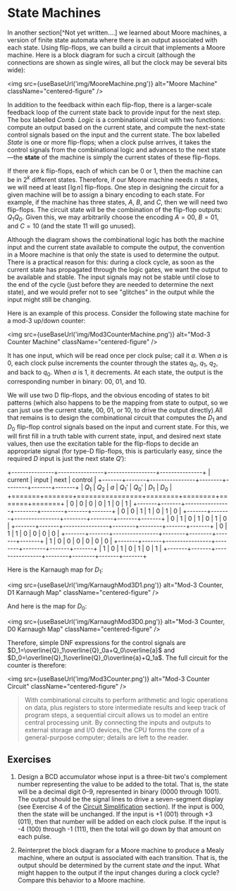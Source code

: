 # State Machines

In another section[^Not yet written&hellip;.] we learned about Moore machines, a version of finite state automata where there is an output associated with each state.
Using flip-flops, we can build a circuit that implements a Moore machine.
Here is a block diagram for such a circuit (although the connections are shown as single wires, all but the clock may be several bits wide):

<img src={useBaseUrl('img/MooreMachine.png')}
alt="Moore Machine" className="centered-figure" />

In addition to the feedback within each flip-flop, there is a larger-scale feedback loop of the current state back to provide input for the next step. The box labelled _Comb. Logic_ is a combinational circuit with two functions: compute an output based on the current state, and compute the next-state control signals based on the input and the current state. The box labelled _State_ is one or more flip-flops; when a clock pulse arrives, it takes the control signals from the combinational logic and advances to the next state&mdash;the **state** of the machine is simply the current states of these flip-flops.

If there are $k$ flip-flops, each of which can be 0 or 1, then the machine can be in $2^k$ different states.
Therefore, if our Moore machine needs $n$ states, we will need at least $\lceil\lg n\rceil$ flip-flops.
One step in designing the circuit for a given machine will be to assign a binary encoding to each state.
For example, if the machine has three states, $A$, $B$, and $C$, then we will need two flip-flops.
The circuit state will be the combination of the flip-flop outputs: $Q_1Q_0$.
Given this, we may arbitrarily choose the encoding $A=00$, $B=01$, and $C=10$ (and the state $11$ will go unused).

Although the diagram shows the combinational logic has both the machine input and the current state available to compute the output, the convention in a Moore machine is that only the state is used to determine the output.
There is a practical reason for this: during a clock cycle, as soon as the current state has propagated through the logic gates, we want the output to be available and stable.
The input signals may not be stable until close to the end of the cycle (just before they are needed to determine the next state), and we would prefer not to see "glitches" in the output while the input might still be changing.

Here is an example of this process.
Consider the following state machine for a mod-3 up/down counter:

<img src={useBaseUrl('img/Mod3CounterMachine.png')}
alt="Mod-3 Counter Machine" className="centered-figure" />

It has one input, which will be read once per clock pulse; call it $a$.
When $a$ is 0, each clock pulse increments the counter through the states $q_0$, $q_1$, $q_2$, and back to $q_0$.
When $a$ is 1, it decrements.
At each state, the output is the corresponding number in binary: 00, 01, and 10.

We will use two D flip-flops, and the obvious encoding of states to bit patterns (which also happens to be the mapping from state to output, so we can just use the current state, 00, 01, or 10, to drive the output directly).All that remains is to design the combinational circuit that computes the $D_1$ and $D_0$ flip-flop control signals based on the input and current state.
For this, we will first fill in a truth table with current state, input, and desired next state values, then use the excitation table for the flip-flops to decide an appropriate signal (for type-D flip-flops, this is particularly easy, since the required $D$ input is just the next state $Q'$):

+---------------+----------------+-----------------+---------------+
| current       | input          | next            | control       |
+-------+-------+----------------+--------+--------+-------+-------+
| $Q_1$ | $Q_2$ | $a$            | $Q_1'$ | $Q_0'$ | $D_1$ | $D_0$ |
+=======+=======+================+========+========+=======+=======+
| 0     | 0     | 0              | 0      | 1      | 0     | 1     |
+-------+-------+----------------+--------+--------+-------+-------+
| 0     | 0     | 1              | 1      | 0      | 1     | 0     |
+-------+-------+----------------+--------+--------+-------+-------+
| 0     | 1     | 0              | 1      | 0      | 1     | 0     |
+-------+-------+----------------+--------+--------+-------+-------+
| 0     | 1     | 1              | 0      | 0      | 0     | 0     |
+-------+-------+----------------+--------+--------+-------+-------+
| 1     | 0     | 0              | 0      | 0      | 0     | 0     |
+-------+-------+----------------+--------+--------+-------+-------+
| 1     | 0     | 1              | 0      | 1      | 0     | 1     |
+-------+-------+----------------+--------+--------+-------+-------+

Here is the Karnaugh map for $D_1$:

<img src={useBaseUrl('img/KarnaughMod3D1.png')}
alt="Mod-3 Counter, D1 Karnaugh Map" className="centered-figure" />

And here is the map for $D_0$:

<img src={useBaseUrl('img/KarnaughMod3D0.png')}
alt="Mod-3 Counter, D0 Karnaugh Map" className="centered-figure" />

Therefore, simple DNF expressions for the control signals are $D_1=\overline{Q}_1\overline{Q}_0a+Q_0\overline{a}$ and $D_0=\overline{Q}_1\overline{Q}_0\overline{a}+Q_1a$.
The full circuit for the counter is therefore:

<img src={useBaseUrl('img/Mod3Counter.png')}
alt="Mod-3 Counter Circuit" className="centered-figure" />

> With combinational circuits to perform arithmetic and logic operations on data, plus registers to store intermediate results and keep track of program steps, a sequential circuit allows us to model an entire central processing unit.
By connecting the inputs and outputs to external storage and I/O devices, the CPU forms the core of a general-purpose computer; details are left to the reader.

## Exercises

1. Design a BCD accumulator whose input is a three-bit two's complement number representing the value to be added to the total. That is, the state will be a decimal digit 0&ndash;9, represented in binary (0000 through 1001). The output should be the signal lines to drive a seven-segment display (see Exercise 4 of the [Circuit Simplification](simplify.md#exercises) section). If the input is 000, then the state will be unchanged. If the input is +1 (001) through +3 (011), then that number will be added on each clock pulse. If the input is -4 (100) through -1 (111), then the total will go down by that amount on each pulse.

2. Reinterpret the block diagram for a Moore machine to produce a Mealy machine, where an output is associated with each transition.
That is, the output should be determined by the current state _and_ the input.
What might happen to the output if the input changes during a clock cycle?
Compare this behavior to a Moore machine.
